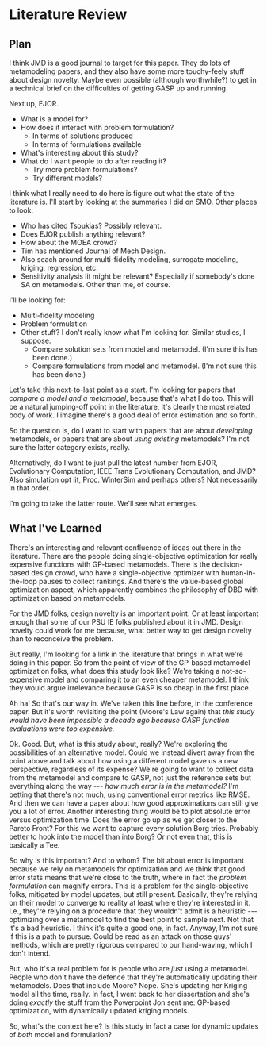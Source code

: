 # Literature Review

## Plan

I think JMD is a good journal to target for this paper.
    They do lots of metamodeling papers, and they also have some more touchy-feely stuff about design novelty.
    Maybe even possible (although worthwhile?) to get in a technical brief on the difficulties of getting GASP up and running.

Next up, EJOR.

* What is a model for?
* How does it interact with problem formulation?
    - In terms of solutions produced
    - In terms of formulations available
* What's interesting about this study?
* What do I want people to do after reading it?
    - Try more problem formulations?
    - Try different models?

I think what I really need to do here is figure out what the state of the literature is.
    I'll start by looking at the summaries I did on SMO.
    Other places to look:

* Who has cited Tsoukias?  Possibly relevant.
* Does EJOR publish anything relevant?
* How about the MOEA crowd?
* Tim has mentioned Journal of Mech Design.
* Also seach around for multi-fidelity modeling, surrogate modeling, kriging, regression, etc.
* Sensitivity analysis lit might be relevant?  Especially if somebody's done SA on metamodels.
    Other than me, of course.

I'll be looking for:

* Multi-fidelity modeling
* Problem formulation
* Other stuff?  I don't really know what I'm looking for.  Similar studies, I suppose.
    - Compare solution sets from model and metamodel. (I'm sure this has been done.)
    - Compare formulations from model and metamodel.  (I'm not sure this has been done.)

Let's take this next-to-last point as a start.
    I'm looking for papers that *compare a model and a metamodel*, because that's what I do too.
    This will be a natural jumping-off point in the literature, it's clearly the most related body of work.
    I imagine there's a good deal of error estimation and so forth.

So the question is, do I want to start with papers that are about *developing* metamodels, or papers that are about *using existing* metamodels?  I'm not sure the latter category exists, really.

Alternatively, do I want to just pull the latest number from EJOR, Evolutionary Computation, IEEE Trans Evolutionary Computation, and JMD? Also simulation opt lit, Proc. WinterSim and perhaps others?
    Not necessarily in that order.

I'm going to take the latter route.  We'll see what emerges.

## What I've Learned

There's an interesting and relevant confluence of ideas out there in the literature.
    There are the people doing single-objective optimization for really expensive functions with GP-based metamodels.
    There is the decision-based design crowd, who have a single-objective optimizer with human-in-the-loop pauses to collect rankings.
    And there's the value-based global optimization aspect, which apparently combines the philosophy of DBD with optimization based on metamodels.

For the JMD folks, design novelty is an important point.
    Or at least important enough that some of our PSU IE folks published about it in JMD.
    Design novelty could work for me because, what better way to get design novelty than to reconceive the problem.

But really, I'm looking for a link in the literature that brings in what we're doing in this paper.
    So from the point of view of the GP-based metamodel optimization folks, what does this study look like?
    We're taking a not-so-expensive model and comparing it to an even cheaper metamodel.
    I think they would argue irrelevance because GASP is so cheap in the first place.

Ah ha!
    So that's our way in.
    We've taken this line before, in the conference paper.
    But it's worth revisiting the point (Moore's Law again) that *this study would have been impossible a decade ago because GASP function evaluations were too expensive.*

Ok. Good.
    But, what is this study about, really?
    We're exploring the possibilities of an alternative model.
    Could we instead divert away from the point above and talk about how using a different model gave us a new perspective, regardless of its expense?
    We're going to want to collect data from the metamodel and compare to GASP, not just the reference sets but everything along the way --- *how much error is in the metamodel?*
    I'm betting that there's not much, using conventional error metrics like RMSE.
    And then we can have a paper about how good approximations can still give you a lot of error.
    Another interesting thing would be to plot absolute error versus optimization time.
    Does the error go up as we get closer to the Pareto Front?
    For this we want to capture every solution Borg tries.
    Probably better to hook into the model than into Borg?
    Or not even that, this is basically a Tee.

So why is this important?
    And to whom?
    The bit about error is important because we rely on metamodels for optimization and we think that good error stats means that we're close to the truth, where in fact the *problem formulation* can magnify errors.
    This is a problem for the single-objective folks, mitigated by model updates, but still present.
    Basically, they're relying on their model to converge to reality at least where they're interested in it.
    I.e., they're relying on a procedure that they wouldn't admit is a heuristic --- optimizing over a metamodel to find the best point to sample next.
    Not that it's a bad heuristic.
    I think it's quite a good one, in fact.
    Anyway, I'm not sure if this is a path to pursue.
    Could be read as an attack on those guys' methods, which are pretty rigorous compared to our hand-waving, which I don't intend.

But, who it's a real problem for is people who are *just* using a metamodel.
    People who don't have the defence that they're automatically updating their metamodels.
    Does that include Moore?
    Nope.
    She's updating her Kriging model all the time, really.
    In fact, I went back to her dissertation and she's doing *exactly* the stuff from the Powerpoint Jon sent me: GP-based optimization, with dynamically updated kriging models.

So, what's the context here?
    Is this study in fact a case for dynamic updates of *both* model and formulation?


<!--
vim:ts=4:sw=4:expandtab:wrap lbr
-->
